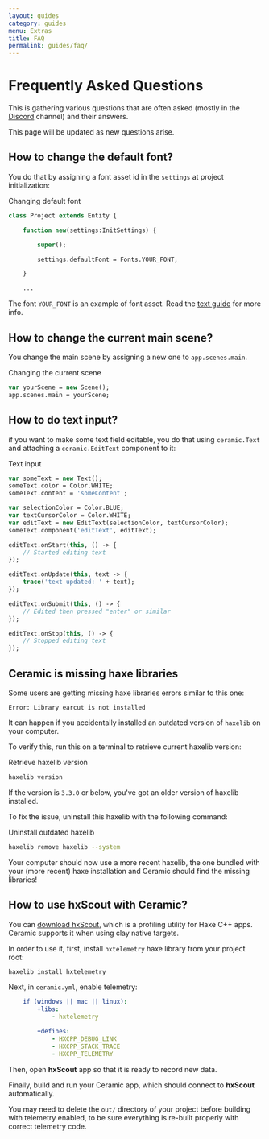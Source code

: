 ```yaml
---
layout: guides
category: guides
menu: Extras
title: FAQ
permalink: guides/faq/
---
```

# Frequently Asked Questions

This is gathering various questions that are often asked (mostly in the [Discord](/discord/) channel) and their answers.

This page will be updated as new questions arise.

## How to change the default font?

You do that by assigning a font asset id in the `settings` at project initialization:

<div class="codename">Changing default font</div>

```haxe
class Project extends Entity {

    function new(settings:InitSettings) {

        super();

        settings.defaultFont = Fonts.YOUR_FONT;

    }

    ...
```

The font `YOUR_FONT` is an example of font asset. Read the [text guide](/guides/text//#using-custom-fonts) for more info.

## How to change the current main scene?

You change the main scene by assigning a new one to `app.scenes.main`.

<div class="codename">Changing the current scene</div>

```haxe
var yourScene = new Scene();
app.scenes.main = yourScene;
```

## How to do text input?

if you want to make some text field editable, you do that using `ceramic.Text` and attaching a `ceramic.EditText` component to it:

<div class="codename">Text input</div>

```haxe
var someText = new Text();
someText.color = Color.WHITE;
someText.content = 'someContent';

var selectionColor = Color.BLUE;
var textCursorColor = Color.WHITE;
var editText = new EditText(selectionColor, textCursorColor);
someText.component('editText', editText);

editText.onStart(this, () -> {
    // Started editing text
});

editText.onUpdate(this, text -> {
    trace('text updated: ' + text);
});

editText.onSubmit(this, () -> {
    // Edited then pressed "enter" or similar
});

editText.onStop(this, () -> {
    // Stopped editing text
});
```

## Ceramic is missing haxe libraries

Some users are getting missing haxe libraries errors similar to this one:

```text
Error: Library earcut is not installed
```

It can happen if you accidentally installed an outdated version of `haxelib` on your computer.

To verify this, run this on a terminal to retrieve current haxelib version:

<div class="codename">Retrieve haxelib version</div>

```bash
haxelib version
```

If the version is `3.3.0` or below, you've got an older version of haxelib installed.

To fix the issue, uninstall this haxelib with the following command:

<div class="codename">Uninstall outdated haxelib</div>

```bash
haxelib remove haxelib --system
```

Your computer should now use a more recent haxelib, the one bundled with your (more recent) haxe installation and Ceramic should find the missing libraries!

## How to use hxScout with Ceramic?

You can [download hxScout](https://hxscout.com/), which is a profiling utility for Haxe C++ apps. Ceramic supports it when using clay native targets.

In order to use it, first, install `hxtelemetry` haxe library from your project root:

```bash
haxelib install hxtelemetry
```

Next, in `ceramic.yml`, enable telemetry:

```yaml
    if (windows || mac || linux):
        +libs:
            - hxtelemetry

        +defines:
            - HXCPP_DEBUG_LINK
            - HXCPP_STACK_TRACE
            - HXCPP_TELEMETRY
```

Then, open **hxScout** app so that it is ready to record new data.

Finally, build and run your Ceramic app, which should connect to **hxScout** automatically.

<p class="extra-info">You may need to delete the <code>out/</code> directory of your project before building with telemetry enabled, to be sure everything is re-built properly with correct telemetry code.</p>
